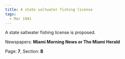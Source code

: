 ```yaml
---  
title: A state saltwater fishing license  
tags:  
  - Mar 1941  
---  
```

  
A state saltwater fishing license is proposed.  
  
Newspapers: **Miami Morning News or The Miami Herald**  
  
Page: **7**, Section: **B** 
